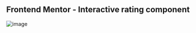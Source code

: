 ## Frontend Mentor - Interactive rating component
![image](https://github.com/yiyingko/interactive-rating-component/assets/115703682/2e802163-053f-4a26-9924-063863ef0903)

